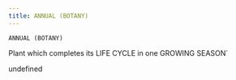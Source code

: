 ```yaml
---
title: ANNUAL (BOTANY)
---
```

`ANNUAL (BOTANY)`

Plant which completes its LIFE CYCLE in one GROWING SEASON`

undefined